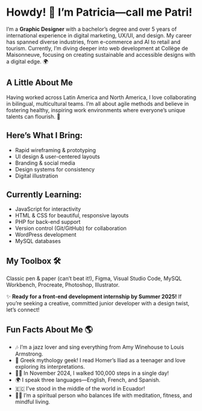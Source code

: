 # Howdy! 👋 I’m Patricia—call me Patri!

I’m a **Graphic Designer** with a bachelor’s degree and over 5 years of international experience in digital marketing, UX/UI, and design. My career has spanned diverse industries, from e-commerce and AI to retail and tourism. Currently, I’m diving deeper into web development at Collège de Maisonneuve, focusing on creating sustainable and accessible designs with a digital edge. 🌍

## A Little About Me
Having worked across Latin America and North America, I love collaborating in bilingual, multicultural teams. I’m all about agile methods and believe in fostering healthy, inspiring work environments where everyone’s unique talents can flourish. 🌱

## Here’s What I Bring:
- Rapid wireframing & prototyping
- UI design & user-centered layouts
- Branding & social media
- Design systems for consistency
- Digital illustration

## Currently Learning:
- JavaScript for interactivity
- HTML & CSS for beautiful, responsive layouts
- PHP for back-end support
- Version control (Git/GitHub) for collaboration
- WordPress development
- MySQL databases

## My Toolbox 🛠️
Classic pen & paper (can’t beat it!), Figma, Visual Studio Code, MySQL Workbench, Procreate, Photoshop, Illustrator.

✨ **Ready for a front-end development internship by Summer 2025!** If you’re seeking a creative, committed junior developer with a design twist, let’s connect!

## Fun Facts About Me 🌎
- 🎶 I’m a jazz lover and sing everything from Amy Winehouse to Louis Armstrong.
- 📜 Greek mythology geek! I read Homer’s Iliad as a teenager and love exploring its interpretations.
- 🚶‍♀️ In November 2024, I walked 100,000 steps in a single day!
- 🌍 I speak three languages—English, French, and Spanish.
- 🇪🇨 I’ve stood in the middle of the world in Ecuador!
- 🧘‍♀️ I’m a spiritual person who balances life with meditation, fitness, and mindful living.
